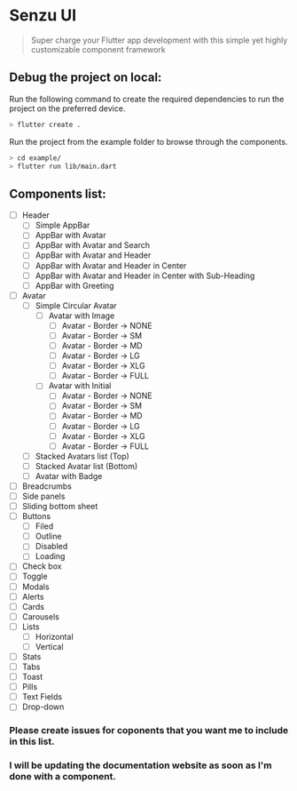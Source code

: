 # Senzu UI

> Super charge your Flutter app development with this simple yet highly customizable component framework

## Debug the project on local:

Run the following command to create the required dependencies to run the project on the preferred device.

```bash
> flutter create .
```

Run the project from the example folder to browse through the components.

```bash
> cd example/
> flutter run lib/main.dart
```

## Components list:

- [ ] Header
  - [ ] Simple AppBar
  - [ ] AppBar with Avatar
  - [ ] AppBar with Avatar and Search
  - [ ] AppBar with Avatar and Header
  - [ ] AppBar with Avatar and Header in Center
  - [ ] AppBar with Avatar and Header in Center with Sub-Heading
  - [ ] AppBar with Greeting
- [ ] Avatar
  - [ ] Simple Circular Avatar
    - [ ] Avatar with Image
      - [ ] Avatar - Border -> NONE
      - [ ] Avatar - Border -> SM
      - [ ] Avatar - Border -> MD
      - [ ] Avatar - Border -> LG
      - [ ] Avatar - Border -> XLG
      - [ ] Avatar - Border -> FULL
    - [ ] Avatar with Initial
      - [ ] Avatar - Border -> NONE
      - [ ] Avatar - Border -> SM
      - [ ] Avatar - Border -> MD
      - [ ] Avatar - Border -> LG
      - [ ] Avatar - Border -> XLG
      - [ ] Avatar - Border -> FULL
  - [ ] Stacked Avatars list (Top)
  - [ ] Stacked Avatar list (Bottom)
  - [ ] Avatar with Badge
- [ ] Breadcrumbs
- [ ] Side panels
- [ ] Sliding bottom sheet
- [ ] Buttons
  - [ ] Filed
  - [ ] Outline
  - [ ] Disabled
  - [ ] Loading
- [ ] Check box
- [ ] Toggle
- [ ] Modals
- [ ] Alerts
- [ ] Cards
- [ ] Carousels
- [ ] Lists
  - [ ] Horizontal
  - [ ] Vertical
- [ ] Stats
- [ ] Tabs
- [ ] Toast
- [ ] Pills
- [ ] Text Fields
- [ ] Drop-down

### Please create issues for coponents that you want me to include in this list.

### I will be updating the documentation website as soon as I'm done with a component.

